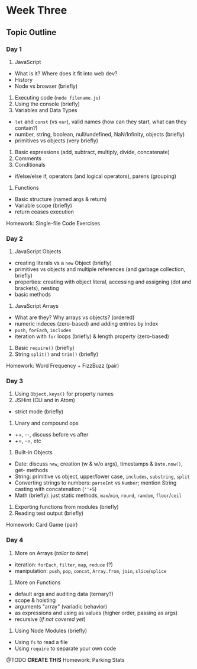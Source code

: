 # Week Three

## Topic Outline

### Day 1

1. JavaScript
  * What is it? Where does it fit into web dev?
  * History
  * Node vs browser (briefly)
1. Executing code (`node filename.js`)
1. Using the console (briefly)
1. Variables and Data Types
  * `let` and `const` (vs `var`), valid names (how can they start, what can they contain?)
  * number, string, boolean, null/undefined, NaN/Infinity, objects (briefly)
  * primitives vs objects (very briefly)
1. Basic expressions (add, subtract, multiply, divide, concatenate)
1. Comments
1. Conditionals
  * if/else/else if, operators (and logical operators), parens (grouping)
1. Functions
  * Basic structure (named args & return)
  * Variable scope (briefly)
  * return ceases execution

Homework: Single-file Code Exercises

### Day 2

1. JavaScript Objects
  * creating literals vs a `new` Object (briefly)
  * primitives vs objects and multiple references (and garbage collection, briefly)
  * properties: creating with object literal, accessing and assigning (dot and brackets), nesting
  * basic methods
1. JavaScript Arrays
  * What are they? Why arrays vs objects? (ordered)
  * numeric indeces (zero-based) and adding entries by index
  * `push`, `forEach`, `includes`
  * iteration with `for` loops (briefly) & length property (zero-based)
1. Basic `require()` (briefly)
1. String `split()` and `trim()` (briefly)

Homework: Word Frequency + FizzBuzz (pair)

### Day 3

1. Using `Object.keys()` for property names
1. JSHint (CLI and in Atom)
  * strict mode (briefly)
1. Unary and compound ops
  * ++, --, discuss before vs after
  * +=, -=, etc
1. Built-in Objects
  * Date: discuss `new`, creation (w & w/o args), timestamps & `Date.now()`, get- methods
  * String: primitive vs object, upper/lower case, `includes`, `substring`, `split`
  * Converting strings to numbers: `parseInt` vs `Number`; mention String casting with concatenation (`''+5`)
  * Math (briefly): just static methods, `max`/`min`, `round`, `random`, `floor`/`ceil`
1. Exporting functions from modules (briefly)
1. Reading test output (briefly)

Homework: Card Game (pair)

### Day 4

1. More on Arrays (_tailor to time_)
  * iteration: `forEach`, `filter`, `map`, `reduce` (?)
  * manipulation: `push`, `pop`, `concat`, `Array.from`, `join`, `slice`/`splice`
1. More on Functions
  * default args and auditing data (ternary?)
  * scope & hoisting
  * arguments "array" (variadic behavior)
  * as expressions and using as values (higher order, passing as args)
  * recursive (_if not covered yet_)
1. Using Node Modules (briefly)
  * Using `fs` to read a file
  * Using `require` to separate your own code

@TODO **CREATE THIS**
Homework: Parking Stats
